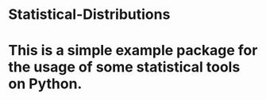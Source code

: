 # Statistical-Distributions

# This is a simple example package for the usage of some statistical tools on Python.
